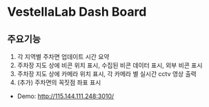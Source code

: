 # VestellaLab Dash Board

## 주요기능
1. 각 지역별 주차면 업데이트 시간 요약
2. 주차장 지도 상에 비콘 위치 표시, 수집된 비콘 데이터 표시, 외부 비콘 표시
3. 주차장 지도 상에 카메라 위치 표시, 각 카메라 별 실시간 cctv 영상 출력
4. (추가) 주차면의 꼭짓점 좌표 표시

- Demo: http://115.144.111.248:3010/
